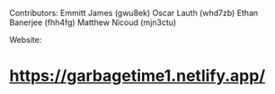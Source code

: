 Contributors: 
Emmitt James (gwu8ek)
Oscar Lauth (whd7zb)
Ethan Banerjee (fhh4fg)
Matthew Nicoud (mjn3ctu)

Website:
# https://garbagetime1.netlify.app/
